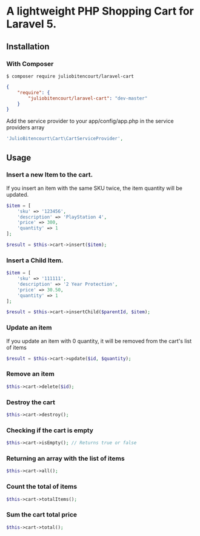 A lightweight PHP Shopping Cart for Laravel 5.
============

## Installation

### With Composer

```
$ composer require juliobitencourt/laravel-cart
```

```json
{
    "require": {
        "juliobitencourt/laravel-cart": "dev-master"
    }
}
```

Add the service provider to your app/config/app.php in the service providers array

```php
'JulioBitencourt\Cart\CartServiceProvider',
```

## Usage

### Insert a new Item to the cart.

If you insert an item with the same SKU twice, the item quantity will be updated.

```php
$item = [
	'sku' => '123456',
	'description' => 'PlayStation 4',
	'price' => 300,
	'quantity' => 1
];

$result = $this->cart->insert($item);
```

### Insert a Child Item.

```php
$item = [
	'sku' => '111111',
	'description' => '2 Year Protection',
	'price' => 30.50,
	'quantity' => 1
];

$result = $this->cart->insertChild($parentId, $item);
```

### Update an item

If you update an item with 0 quantity, it will be removed from the cart's list of items

```php
$result = $this->cart->update($id, $quantity);
```

### Remove an item

```php
$this->cart->delete($id);
```

### Destroy the cart

```php
$this->cart->destroy();
```

### Checking if the cart is empty

```php
$this->cart->isEmpty(); // Returns true or false
```

### Returning an array with the list of items

```php
$this->cart->all();
```

### Count the total of items

```php
$this->cart->totalItems();
```

### Sum the cart total price

```php
$this->cart->total();
```
